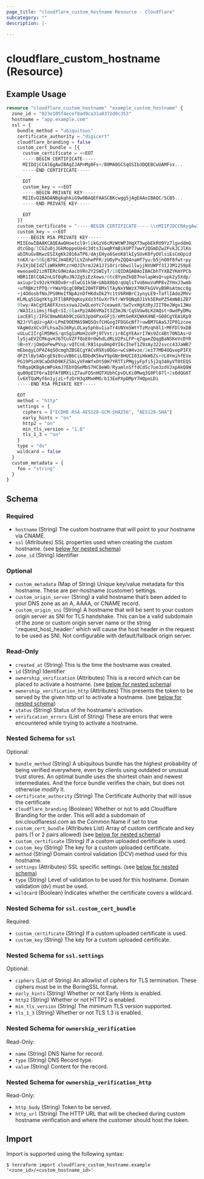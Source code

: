 ```yaml
---
page_title: "cloudflare_custom_hostname Resource - Cloudflare"
subcategory: ""
description: |-
  
---
```


# cloudflare_custom_hostname (Resource)



## Example Usage

```terraform
resource "cloudflare_custom_hostname" "example_custom_hostname" {
  zone_id = "023e105f4ecef8ad9ca31a8372d0c353"
  hostname = "app.example.com"
  ssl = {
    bundle_method = "ubiquitous"
    certificate_authority = "digicert"
    cloudflare_branding = false
    custom_cert_bundle = [{
      custom_certificate = <<EOT
      -----BEGIN CERTIFICATE-----
      MIIDdjCCAl6gAwIBAgIJAPnMg0Fs+/B0MA0GCSqGSIb3DQEBCwUAMFsx...
      -----END CERTIFICATE-----

      EOT
      custom_key = <<EOT
      -----BEGIN PRIVATE KEY-----
      MIIEvQIBADANBgkqhkiG9w0BAQEFAASCBKcwggSjAgEAAoIBAQC/SCB5...
      -----END PRIVATE KEY-----

      EOT
    }]
    custom_certificate = "-----BEGIN CERTIFICATE-----\\nMIIFJDCCBAygAwIBAgIQD0ifmj/Yi5NP/2gdUySbfzANBgkqhkiG9w0BAQsFADBN\\nMQswCQYDVQQGEwJVUzEVMBMGA1UEChMMRGlnaUNlcnQgSW5jMScwJQYDVQQDEx5E...SzSHfXp5lnu/3V08I72q1QNzOCgY1XeL4GKVcj4or6cT6tX6oJH7ePPmfrBfqI/O\\nOeH8gMJ+FuwtXYEPa4hBf38M5eU5xWG7\\n-----END CERTIFICATE-----\\n"
    custom_key = <<EOT
    -----BEGIN RSA PRIVATE KEY-----
    MIIEowIBAAKCAQEAwQHoetcl9+5ikGzV6cMzWtWPJHqXT3wpbEkRU9Yz7lgvddmG
    dtcGbg/1CGZu0jJGkMoppoUo4c3dts3iwqRYmBikUP77wwY2QGmDZw2FvkJCJlKn
    abIRuGvBKwzESIXgKk2016aTP6/dAjEHyo6SeoK8lkIySUvK0fyOVlsiEsCmOpid
    tnKX/a+50GjB79CJH4ER2lLVZnhePFR/zUOyPxZQQ4naHf7yu/b5jhO0f8fwt+py
    FxIXjbEIdZliWRkRMtzrHOJIhrmJ2A1J7iOrirbbwillwjjNVUWPf3IJ3M12S9pE
    ewooaeO2izNTERcG9HzAacbVRn2Y2SWIyT/18QIDAQABAoIBACbhTYXBZYKmYPCb
    HBR1IBlCQA2nLGf0qRuJNJZg5iEzXows/6tc8YymZkQE7nolapWsQ+upk2y5Xdp/
    axiuprIs9JzkYK8Ox0r+dlwCG1kSW+UAbX0bQ/qUqlsTvU6muVuMP8vZYHxJ3wmb
    +ufRBKztPTQ/rYWaYQcgC0RWI20HTFBMxlTAyNxYNWzX7RKFkGVVyB9RsAtmcc8g
    +j4OdosbfNoJPS0HeIfNpAznDfHKdxDk2Yc1tV6RHBrC1ynyLE9+TaflIAdo2MVv
    KLMLq51GqYKtgJFIlBRPQqKoyXdz3fGvXrTkf/WY9QNq0J1Vk5ERePZ54mN8iZB7
    9lwy/AkCgYEA6FXzosxswaJ2wQLeoYc7ceaweX/SwTvxHgXzRyJIIT0eJWgx13Wo
    /WA3Iziimsjf6qE+SI/8laxPp2A86VMaIt3Z3mJN/CqSVGw8LK2AQst+OwdPyDMu
    iacE8lj/IFGC8mwNUAb9CzGU3JpU4PxxGFjS/eMtGeRXCWkK4NE+G08CgYEA1Kp9
    N2JrVlqUz+gAX+LPmE9OEMAS9WQSQsfCHGogIFDGGcNf7+uwBM7GAaSJIP01zcoe
    VAgWdzXCv3FLhsaZoJ6RyLOLay5phbu1iaTr4UNYm5WtYTzMzqh8l1+MFFDl9xDB
    vULuCIIrglM5MeS/qnSg1uMoH2oVPj9TVst/ir8CgYEAxrI7Ws9Zc4Bt70N1As+U
    lySjaEVZCMkqvHJ6TCuVZFfQoE0r0whdLdRLU2PsLFP+q7qaeZQqgBaNSKeVcDYR
    9B+nY/jOmQoPewPVsp/vQTCnE/R81spu0mp0YI6cIheT1Z9zAy322svcc43JaWB7
    mEbeqyLOP4Z4qSOcmghZBSECgYACvR9Xs0DGn+wCsW4vze/2ei77MD4OQvepPIFX
    dFZtlBy5ADcgE9z0cuVB6CiL8DbdK5kwY9pGNr8HUCI03iHkW6Zs+0L0YmihfEVe
    PG19PSzK9CaDdhD9KFZSbLyVFmWfxOt50H7YRTTiPMgjyFpfi5j2q348yVT0tEQS
    fhRqaQKBgAcWPokmJ7EbYQGeMbS7HC8eWO/RyamlnSffdCdSc7ue3zdVJxpAkQ8W
    qu80pEIF6raIQfAf8MXiiZ7auFOSnHQTXUbhCpvDLKi0Mwq3G8Pl07l+2s6dQG6T
    lv6XTQaMyf6n1yjzL+fzDrH3qXMxHMO/b13EePXpDMpY7HQpoLDi
    -----END RSA PRIVATE KEY-----

    EOT
    method = "http"
    settings = {
      ciphers = ["ECDHE-RSA-AES128-GCM-SHA256", "AES128-SHA"]
      early_hints = "on"
      http2 = "on"
      min_tls_version = "1.0"
      tls_1_3 = "on"
    }
    type = "dv"
    wildcard = false
  }
  custom_metadata = {
    foo = "string"
  }
}
```

<!-- schema generated by tfplugindocs -->
## Schema

### Required

- `hostname` (String) The custom hostname that will point to your hostname via CNAME.
- `ssl` (Attributes) SSL properties used when creating the custom hostname. (see [below for nested schema](#nestedatt--ssl))
- `zone_id` (String) Identifier

### Optional

- `custom_metadata` (Map of String) Unique key/value metadata for this hostname. These are per-hostname (customer) settings.
- `custom_origin_server` (String) a valid hostname that’s been added to your DNS zone as an A, AAAA, or CNAME record.
- `custom_origin_sni` (String) A hostname that will be sent to your custom origin server as SNI for TLS handshake. This can be a valid subdomain of the zone or custom origin server name or the string ':request_host_header:' which will cause the host header in the request to be used as SNI. Not configurable with default/fallback origin server.

### Read-Only

- `created_at` (String) This is the time the hostname was created.
- `id` (String) Identifier
- `ownership_verification` (Attributes) This is a record which can be placed to activate a hostname. (see [below for nested schema](#nestedatt--ownership_verification))
- `ownership_verification_http` (Attributes) This presents the token to be served by the given http url to activate a hostname. (see [below for nested schema](#nestedatt--ownership_verification_http))
- `status` (String) Status of the hostname's activation.
- `verification_errors` (List of String) These are errors that were encountered while trying to activate a hostname.

<a id="nestedatt--ssl"></a>
### Nested Schema for `ssl`

Optional:

- `bundle_method` (String) A ubiquitous bundle has the highest probability of being verified everywhere, even by clients using outdated or unusual trust stores. An optimal bundle uses the shortest chain and newest intermediates. And the force bundle verifies the chain, but does not otherwise modify it.
- `certificate_authority` (String) The Certificate Authority that will issue the certificate
- `cloudflare_branding` (Boolean) Whether or not to add Cloudflare Branding for the order.  This will add a subdomain of sni.cloudflaressl.com as the Common Name if set to true
- `custom_cert_bundle` (Attributes List) Array of custom certificate and key pairs (1 or 2 pairs allowed) (see [below for nested schema](#nestedatt--ssl--custom_cert_bundle))
- `custom_certificate` (String) If a custom uploaded certificate is used.
- `custom_key` (String) The key for a custom uploaded certificate.
- `method` (String) Domain control validation (DCV) method used for this hostname.
- `settings` (Attributes) SSL specific settings. (see [below for nested schema](#nestedatt--ssl--settings))
- `type` (String) Level of validation to be used for this hostname. Domain validation (dv) must be used.
- `wildcard` (Boolean) Indicates whether the certificate covers a wildcard.

<a id="nestedatt--ssl--custom_cert_bundle"></a>
### Nested Schema for `ssl.custom_cert_bundle`

Required:

- `custom_certificate` (String) If a custom uploaded certificate is used.
- `custom_key` (String) The key for a custom uploaded certificate.


<a id="nestedatt--ssl--settings"></a>
### Nested Schema for `ssl.settings`

Optional:

- `ciphers` (List of String) An allowlist of ciphers for TLS termination. These ciphers must be in the BoringSSL format.
- `early_hints` (String) Whether or not Early Hints is enabled.
- `http2` (String) Whether or not HTTP2 is enabled.
- `min_tls_version` (String) The minimum TLS version supported.
- `tls_1_3` (String) Whether or not TLS 1.3 is enabled.



<a id="nestedatt--ownership_verification"></a>
### Nested Schema for `ownership_verification`

Read-Only:

- `name` (String) DNS Name for record.
- `type` (String) DNS Record type.
- `value` (String) Content for the record.


<a id="nestedatt--ownership_verification_http"></a>
### Nested Schema for `ownership_verification_http`

Read-Only:

- `http_body` (String) Token to be served.
- `http_url` (String) The HTTP URL that will be checked during custom hostname verification and where the customer should host the token.

## Import

Import is supported using the following syntax:

```shell
$ terraform import cloudflare_custom_hostname.example '<zone_id>/<custom_hostname_id>'
```
